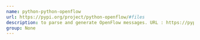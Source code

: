 ```yaml
---
name: python-python-openflow
url: https://pypi.org/project/python-openflow/#files
description: to parse and generate OpenFlow messages. URL : https://pypi.org/project/python-openflow/#files Groups : None
group: None
---
```

